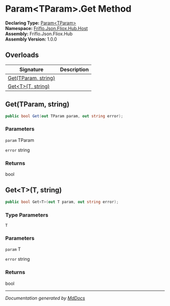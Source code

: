 ﻿<!--  
  <auto-generated>   
    The contents of this file were generated by a tool.  
    Changes to this file may be list if the file is regenerated  
  </auto-generated>   
-->

# Param\<TParam\>.Get Method

**Declaring Type:** [Param\<TParam\>](../index.md)  
**Namespace:** [Friflo.Json.Fliox.Hub.Host](../../index.md)  
**Assembly:** Friflo.Json.Fliox.Hub  
**Assembly Version:** 1.0.0

## Overloads

| Signature                                | Description |
| ---------------------------------------- | ----------- |
| [Get(TParam, string)](#gettparam-string) |             |
| [Get\<T\>(T, string)](#gettt-string)     |             |

## Get(TParam, string)

```csharp
public bool Get(out TParam param, out string error);
```

### Parameters

`param`  TParam

`error`  string

### Returns

bool

## Get\<T\>(T, string)

```csharp
public bool Get<T>(out T param, out string error);
```

### Type Parameters

`T`

### Parameters

`param`  T

`error`  string

### Returns

bool

___

*Documentation generated by [MdDocs](https://github.com/ap0llo/mddocs)*
